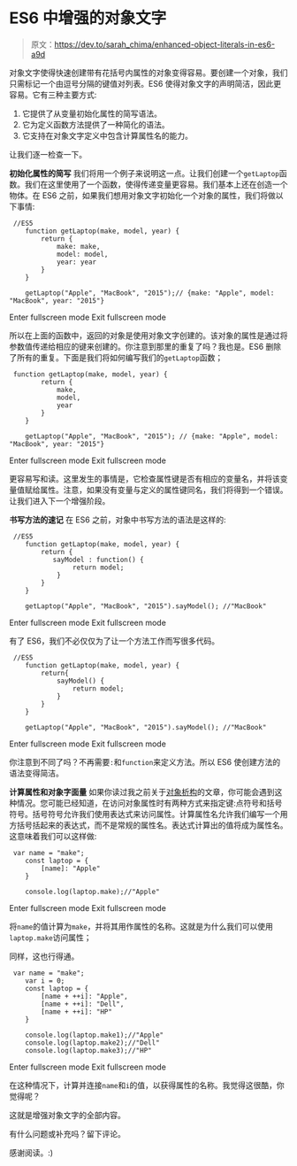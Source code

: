 # ES6 中增强的对象文字

> 原文：<https://dev.to/sarah_chima/enhanced-object-literals-in-es6-a9d>

对象文字使得快速创建带有花括号内属性的对象变得容易。要创建一个对象，我们只需标记一个由逗号分隔的键值对列表。ES6 使得对象文字的声明简洁，因此更容易。它有三种主要方式:

1.  它提供了从变量初始化属性的简写语法。
2.  它为定义函数方法提供了一种简化的语法。
3.  它支持在对象文字定义中包含计算属性名的能力。

让我们逐一检查一下。

**初始化属性的简写**
我们将用一个例子来说明这一点。让我们创建一个`getLaptop`函数。我们在这里使用了一个函数，使得传递变量更容易。我们基本上还在创造一个物体。在 ES6 之前，如果我们想用对象文字初始化一个对象的属性，我们将做以下事情:

```
 //ES5
    function getLaptop(make, model, year) {
        return {
            make: make,
            model: model,
            year: year
        }
    }

    getLaptop("Apple", "MacBook", "2015");// {make: "Apple", model: "MacBook", year: "2015"} 
```

Enter fullscreen mode Exit fullscreen mode

所以在上面的函数中，返回的对象是使用对象文字创建的。该对象的属性是通过将参数值传递给相应的键来创建的。你注意到那里的重复了吗？我也是。ES6 删除了所有的重复。下面是我们将如何编写我们的`getLaptop`函数；

```
 function getLaptop(make, model, year) {
        return {
            make,
            model,
            year
        }
    }

    getLaptop("Apple", "MacBook", "2015"); // {make: "Apple", model: "MacBook", year: "2015"} 
```

Enter fullscreen mode Exit fullscreen mode

更容易写和读。这里发生的事情是，它检查属性键是否有相应的变量名，并将该变量值赋给属性。注意，如果没有变量与定义的属性键同名，我们将得到一个错误。让我们进入下一个增强阶段。

**书写方法的速记**
在 ES6 之前，对象中书写方法的语法是这样的:

```
 //ES5
    function getLaptop(make, model, year) {
        return {
           sayModel : function() {
                return model;
            }
        }
    }

    getLaptop("Apple", "MacBook", "2015").sayModel(); //"MacBook" 
```

Enter fullscreen mode Exit fullscreen mode

有了 ES6，我们不必仅仅为了让一个方法工作而写很多代码。

```
 //ES5
    function getLaptop(make, model, year) {
        return{
            sayModel() {
                return model;
            }
        }
    }

    getLaptop("Apple", "MacBook", "2015").sayModel(); //"MacBook" 
```

Enter fullscreen mode Exit fullscreen mode

你注意到不同了吗？不再需要`:`和`function`来定义方法。所以 ES6 使创建方法的语法变得简洁。

**计算属性和对象字面量**
如果你读过我之前关于[对象析构](https://dev.to/sarah_chima/object-destructuring-in-es6-3fm)的文章，你可能会遇到这种情况。您可能已经知道，在访问对象属性时有两种方式来指定键:点符号和括号符号。括号符号允许我们使用表达式来访问属性。计算属性名允许我们编写一个用方括号括起来的表达式，而不是常规的属性名。表达式计算出的值将成为属性名。这意味着我们可以这样做:

```
 var name = "make";
    const laptop = {
        [name]: "Apple"
    }

    console.log(laptop.make);//"Apple" 
```

Enter fullscreen mode Exit fullscreen mode

将`name`的值计算为`make`，并将其用作属性的名称。这就是为什么我们可以使用`laptop.make`访问属性；

同样，这也行得通。

```
 var name = "make";
    var i = 0;
    const laptop = {
        [name + ++i]: "Apple",
        [name + ++i]: "Dell",
        [name + ++i]: "HP"
    }

    console.log(laptop.make1);//"Apple"
    console.log(laptop.make2);//"Dell"
    console.log(laptop.make3);//"HP" 
```

Enter fullscreen mode Exit fullscreen mode

在这种情况下，计算并连接`name`和`i`的值，以获得属性的名称。我觉得这很酷，你觉得呢？

这就是增强对象文字的全部内容。

有什么问题或补充吗？留下评论。

感谢阅读。:)